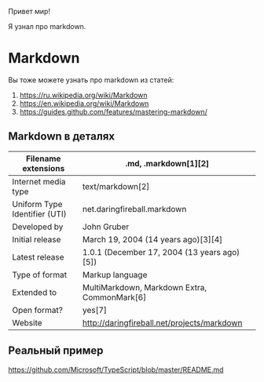 
 Привет мир!


 Я узнал про markdown.

# Markdown


Вы тоже можете узнать про markdown из статей:
1. https://ru.wikipedia.org/wiki/Markdown
1. https://en.wikipedia.org/wiki/Markdown
1. https://guides.github.com/features/mastering-markdown/


## Markdown в деталях

Filename extensions | .md, .markdown[1][2] 
------------------- | -------------------- 
Internet media type  | text/markdown[2] 
Uniform Type Identifier (UTI) | net.daringfireball.markdown 
Developed by | John Gruber
Initial release | March 19, 2004 (14 years ago)[3][4]
Latest release | 1.0.1 (December 17, 2004 (13 years ago)[5])
Type of format | Markup language
Extended to | MultiMarkdown, Markdown Extra, CommonMark[6]
Open format? | yes[7]
Website | http://daringfireball.net/projects/markdown

## Реальный пример 

https://github.com/Microsoft/TypeScript/blob/master/README.md 